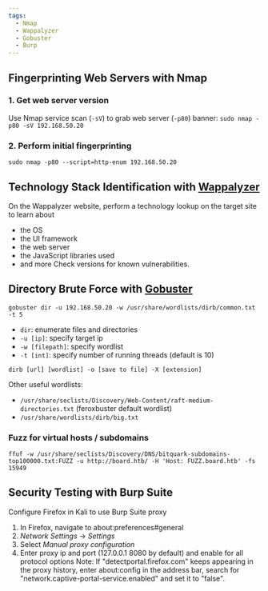 ```yaml
---
tags:
  - Nmap
  - Wappalyzer
  - Gobuster
  - Burp
---
```

## Fingerprinting Web Servers with Nmap
### 1. Get web server version
Use Nmap service scan (`-sV`) to grab web server (`-p80`) banner:
`sudo nmap -p80 -sV 192.168.50.20`

### 2. Perform initial fingerprinting
`sudo nmap -p80 --script=http-enum 192.168.50.20`

## Technology Stack Identification with [Wappalyzer](https://www.wappalyzer.com/)

On the Wappalyzer website, perform a technology lookup on the target site to learn about
- the OS
- the UI framework
- the web server
- the JavaScript libraries used
- and more
Check versions for known vulnerabilities.
## Directory Brute Force with [Gobuster](https://www.kali.org/tools/gobuster/)

`gobuster dir -u 192.168.50.20 -w /usr/share/wordlists/dirb/common.txt -t 5`
- `dir`: enumerate files and directories
- `-u [ip]`: specify target ip
- `-w [filepath]`: specify wordlist
- `-t [int]`: specify number of running threads (default is 10)

`dirb [url] [wordlist] -o [save to file] -X [extension]`

Other useful wordlists:
- `/usr/share/seclists/Discovery/Web-Content/raft-medium-directories.txt` (feroxbuster default wordlist)
- `/usr/share/wordlists/dirb/big.txt`

### Fuzz for virtual hosts / subdomains

`ffuf -w /usr/share/seclists/Discovery/DNS/bitquark-subdomains-top100000.txt:FUZZ -u http://board.htb/ -H 'Host: FUZZ.board.htb' -fs 15949`

## Security Testing with Burp Suite

Configure Firefox in Kali to use Burp Suite proxy
1. In Firefox, navigate to about:preferences#general
2. *Network Settings* -> *Settings*
3. Select *Manual proxy configuration*
4. Enter proxy ip and port (127.0.0.1 8080 by default) and enable for all protocol options
Note: If "detectportal.firefox.com" keeps appearing in the proxy history, enter about:config in the address bar, search for "network.captive-portal-service.enabled" and set it to "false".

